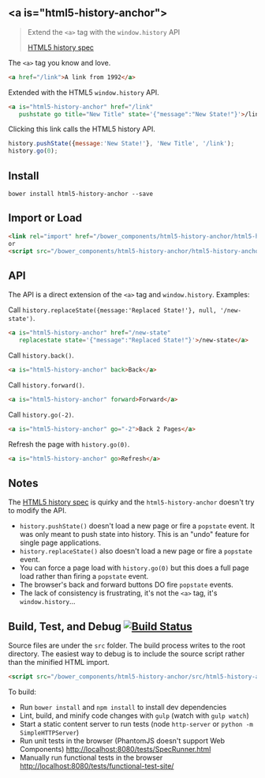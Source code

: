 ## &lt;a is="html5-history-anchor"&gt;
> Extend the `<a>` tag with the `window.history` API
>
> [HTML5 history spec](http://www.w3.org/html/wg/drafts/html/master/browsers.html#the-history-interface)

The `<a>` tag you know and love.
```html
<a href="/link">A link from 1992</a>
```

Extended with the HTML5 `window.history` API.
```html
<a is="html5-history-anchor" href="/link"
   pushstate go title="New Title" state='{"message":"New State!"}'>/link</a>
```

Clicking this link calls the HTML5 history API.
```js
history.pushState({message:'New State!'}, 'New Title', '/link');
history.go(0);
```

## Install
```
bower install html5-history-anchor --save
```

## Import or Load
```html
<link rel="import" href="/bower_components/html5-history-anchor/html5-history-anchor.html">
or
<script src="/bower_components/html5-history-anchor/html5-history-anchor.js"></script>
```

## API
The API is a direct extension of the `<a>` tag and `window.history`. Examples:

Call `history.replaceState({message:'Replaced State!'}, null, '/new-state')`.
```html
<a is="html5-history-anchor" href="/new-state"
   replacestate state='{"message":"Replaced State!"}'>/new-state</a>
```

Call `history.back()`.
```html
<a is="html5-history-anchor" back>Back</a>
```

Call `history.forward()`.
```html
<a is="html5-history-anchor" forward>Forward</a>
```

Call `history.go(-2)`.
```html
<a is="html5-history-anchor" go="-2">Back 2 Pages</a>
```

Refresh the page with `history.go(0)`.
```html
<a is="html5-history-anchor" go>Refresh</a>
```

## Notes
The [HTML5 history spec](http://www.w3.org/html/wg/drafts/html/master/browsers.html#the-history-interface) is quirky and the `html5-history-anchor` doesn't try to modify the API.
- `history.pushState()` doesn't load a new page or fire a `popstate` event. It was only meant to push state into history. This is an "undo" feature for single page applications.
- `history.replaceState()` also doesn't load a new page or fire a `popstate` event.
- You can force a page load with `history.go(0)` but this does a full page load rather than firing a `popstate` event.
- The browser's back and forward buttons DO fire `popstate` events.
- The lack of consistency is frustrating, it's not the `<a>` tag, it's `window.history`...

## Build, Test, and Debug [![Build Status](https://travis-ci.org/erikringsmuth/html5-history-anchor.png?branch=master)](https://travis-ci.org/erikringsmuth/html5-history-anchor)
Source files are under the `src` folder. The build process writes to the root directory. The easiest way to debug is to include the source script rather than the minified HTML import.
```html
<script src="/bower_components/html5-history-anchor/src/html5-history-anchor.js"></script>
```

To build:
- Run `bower install` and `npm install` to install dev dependencies
- Lint, build, and minify code changes with `gulp` (watch with `gulp watch`)
- Start a static content server to run tests (node `http-server` or `python -m SimpleHTTPServer`)
- Run unit tests in the browser (PhantomJS doesn't support Web Components) [http://localhost:8080/tests/SpecRunner.html](http://localhost:8080/tests/SpecRunner.html)
- Manually run functional tests in the browser [http://localhost:8080/tests/functional-test-site/](http://localhost:8080/tests/functional-test-site/)
